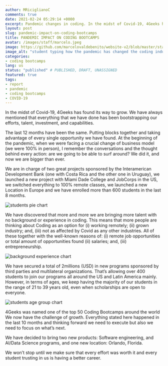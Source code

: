 ```yaml
---
author: MRiciglianoC
comments: true
date: 2021-02-24 05:29:14 +0000
excerpt: Pandemic changes in coding. In the midst of Covid-19, 4Geeks has found its way to grow. 
layout: post
slug: pandemic-impact-on-coding-bootcamps
title: PANDEMIC IMPACT ON CODING BOOTCAMPS 
avatar: /images/staff/marcelo.jpeg
image: https://github.com/marcelovaldebenito/website-v2/blob/master/static/images/blog/student-coding.jpg?raw=true
image_alt: "student typing how the pandemic has changed the coding industry"
categories:
- coding bootcamps
lang: us
status: "published" # PUBLISHED, DRAFT, UNASSIGNED
featured: true
tags: 
- report
- pandemic 
- coding bootcamps 
- COVID-19
---
```


In the midst of Covid-19, 4Geeks has found its way to grow. We have always mentioned that everything that we have done has been bootstrapping our efforts, talent, investment, and capabilities. 

The last 12 months have been the same. Putting blocks together and taking advantage of every single opportunity we have found. At the beginning of the pandemic, when we were facing a crucial change of business model (we were 100% in person), I remember the conversations and the thought behind every action: are we going to be able to surf around? We did it, and now we are bigger than ever.

We are in charge of two great projects sponsored by the Interamerican Development Bank (one with Costa Rica and the other one in Uruguay), we launched a new project with Miami Dade College and JobCorps in the US, we switched everything to 100% remote classes, we launched a new Location in Europe and we have enrolled more than 600 students in the last 8 months. 

![students pie chart](https://github.com/marcelovaldebenito/website-v2/blob/master/static/images/blog/students-pie-chart.png?raw=true)

We have discovered that more and more we are bringing more talent with no background or experience in coding. This means that more people are thinking about Coding as an option for (i) working remotely; (ii) grown industry; and, (iii) not as affected by Covid as any other industries. All of these together with the well-known reasons of: (i) remote job opportunities or total amount of opportunities found (ii) salaries; and, (iii) entrepreneurship.

![background experience chart](https://github.com/marcelovaldebenito/website-v2/blob/master/static/images/blog/background-experience-chart.png?raw=true)

We have secured a total of 2millions (USD) in new programs sponsored by third parties and multilateral organizations. That’s allowing over 400 students to join our programs all around the US and Latin America mainly. However, in terms of ages, we keep having the majority of our students in the range of 21 to 39 years old, even when scholarships are open to everyone. 

![students age group chart](https://github.com/marcelovaldebenito/website-v2/blob/master/static/images/blog/age-group-chart.png?raw=true)

4Geeks was named one of the top 50 Coding Bootcamps around the world We now have the challenge of growth. Everything stated here happened in the last 10 months and thinking forward we need to execute but also we need to focus on what’s next. 

We have decided to bring two new products: Software engineering, and AI/Data Science programs, and one new location: Orlando, Florida. 

We won’t stop until we make sure that every effort was worth it and every student trusting in us is having a better career. 
